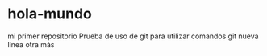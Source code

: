 # hola-mundo
mi primer repositorio
Prueba de uso de git para utilizar comandos git
nueva línea
otra más
 
